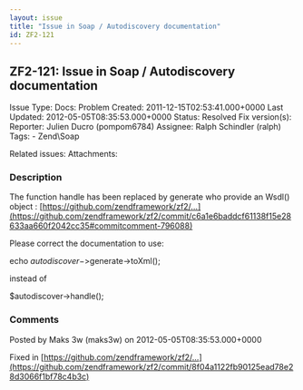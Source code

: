 ```yaml
---
layout: issue
title: "Issue in Soap / Autodiscovery documentation"
id: ZF2-121
---
```


ZF2-121: Issue in Soap / Autodiscovery documentation
----------------------------------------------------

 Issue Type: Docs: Problem Created: 2011-12-15T02:53:41.000+0000 Last Updated: 2012-05-05T08:35:53.000+0000 Status: Resolved Fix version(s): 
 Reporter:  Julien Ducro (pompom6784)  Assignee:  Ralph Schindler (ralph)  Tags: - Zend\\Soap
 
 Related issues: 
 Attachments: 
### Description

The function handle has been replaced by generate who provide an Wsdl() object : [https://github.com/zendframework/zf2/…](https://github.com/zendframework/zf2/commit/c6a1e6baddcf61138f15e28633aa660f2042cc35#commitcomment-796088)

Please correct the documentation to use:

echo $autodiscover->$generate->toXml();

instead of

$autodiscover->handle();

 

 

### Comments

Posted by Maks 3w (maks3w) on 2012-05-05T08:35:53.000+0000

Fixed in [https://github.com/zendframework/zf2/…](https://github.com/zendframework/zf2/commit/8f04a1122fb90125ead78e28d3066f1bf78c4b3c)

 

 